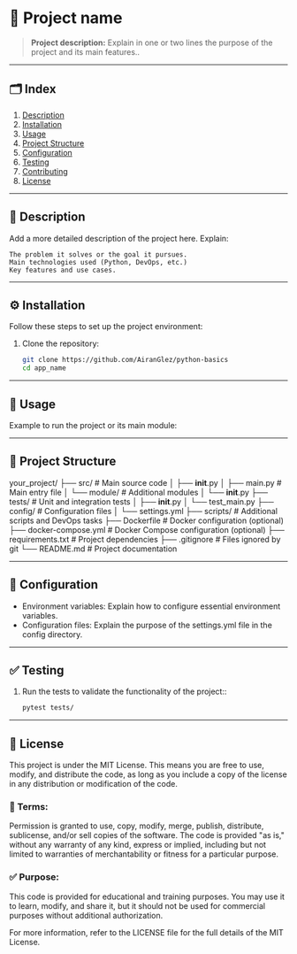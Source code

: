# 📌 Project name

> **Project description:** Explain in one or two lines the purpose of the project and its main features..  

---

## 🗂️ Index
1. [Description](#description)
2. [Installation](#installation)
3. [Usage](#usage)
4. [Project Structure](#project-structure)
5. [Configuration](#configuration)
6. [Testing](#testing)
7. [Contributing](#contributing)
8. [License](#license)

---

## 📝 Description

Add a more detailed description of the project here. Explain:

    The problem it solves or the goal it pursues.
    Main technologies used (Python, DevOps, etc.)
    Key features and use cases.

---

## ⚙️ Installation

Follow these steps to set up the project environment:

1. Clone the repository:
   ```bash
   git clone https://github.com/AiranGlez/python-basics
   cd app_name

---

## 🚀 Usage

Example to run the project or its main module:

---

## 📁 Project Structure

your_project/
├── src/                     # Main source code
│   ├── __init__.py
│   ├── main.py              # Main entry file
│   └── module/              # Additional modules
│       └── __init__.py
├── tests/                   # Unit and integration tests
│   ├── __init__.py
│   └── test_main.py
├── config/                  # Configuration files
│   └── settings.yml
├── scripts/                 # Additional scripts and DevOps tasks
├── Dockerfile               # Docker configuration (optional)
├── docker-compose.yml       # Docker Compose configuration (optional)
├── requirements.txt         # Project dependencies
├── .gitignore               # Files ignored by git
└── README.md                # Project documentation

---

## 🔧 Configuration

* Environment variables: Explain how to configure essential environment variables.
* Configuration files: Explain the purpose of the settings.yml file in the config directory.

---

## ✅ Testing

1. Run the tests to validate the functionality of the project::
   ```bash
   pytest tests/

---

## 📄 License

This project is under the MIT License. This means you are free to use, modify, and distribute the code, as long as you include a copy of the license in any distribution or modification of the code.

### 📝 Terms:

Permission is granted to use, copy, modify, merge, publish, distribute, sublicense, and/or sell copies of the software.
The code is provided "as is," without any warranty of any kind, express or implied, including but not limited to warranties of merchantability or fitness for a particular purpose.

### ✅ Purpose:

This code is provided for educational and training purposes. You may use it to learn, modify, and share it, but it should not be used for commercial purposes without additional authorization.

For more information, refer to the LICENSE file for the full details of the MIT License.